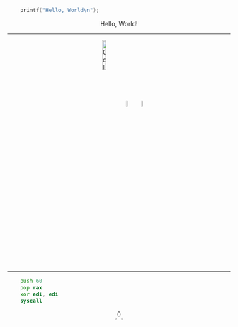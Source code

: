 ```c
    printf("Hello, World\n");
```
<p align="center">Hello, World!</p>

---

<!--
<p align="center">
  <img align="center" src="https://ebpf.io/static/logo-big-9cf8920e80cdc57e6ea60825ebe287ca.png" alt="ebpf.io" width="40%">
</p>
-->

<!--
<p align="center">
  <img align="center" src="https://user-images.githubusercontent.com/3372117/122766948-7d98b380-d278-11eb-8b68-dc5d9bac0915.png" alt="ebpf.io" width="40%">
</p>
-->

<p align="center">
  <img align="center" src="https://upload.wikimedia.org/wikipedia/commons/0/05/Go_Logo_Blue.svg" alt="Golang" width="13%">
  <img align="center" src="https://upload.wikimedia.org/wikipedia/commons/thumb/1/18/C_Programming_Language.svg/800px-C_Programming_Language.svg.png" alt="C" width="6%">
  <img align="center" src="https://hackr.io/tutorials/learn-assembly-language/logo/logo-assembly-language?ver=1603208610" alt="ASM" width="6%">
</p>

---

```asm
    push 60
    pop rax
    xor edi, edi
    syscall
```

<p align="center">
  0
  </br>
  <a href="https://www.linkedin.com/in/geyslan/"><img align="center" alt="Geyslan's Linkedin" width="2%" src="https://raw.githubusercontent.com/peterthehan/peterthehan/master/assets/linkedin.svg"/></a>
  <a href="https://twitter.com/ggeyslan"><img align="center" src="https://raw.githubusercontent.com/peterthehan/peterthehan/master/assets/twitter.svg" alt="Twitter" title="Twitter" width="2%"></a>  
</p>
